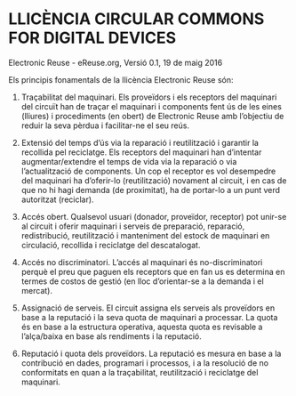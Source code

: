 LLICÈNCIA CIRCULAR COMMONS FOR DIGITAL DEVICES
=========================
Electronic Reuse - eReuse.org, Versió 0.1, 19 de maig 2016

Els principis fonamentals de la llicència Electronic Reuse són:

1.  Traçabilitat del maquinari. Els proveïdors i els receptors del maquinari del circuït han de traçar el maquinari i components fent ús de les eines (lliures) i procediments (en obert) de Electronic Reuse amb l’objectiu de reduir la seva pèrdua i facilitar-ne el seu reús.

2.  Extensió del temps d’ús via la reparació i reutilització i garantir la recollida pel reciclatge. Els receptors del maquinari han d’intentar augmentar/extendre el temps de vida via la reparació o via l’actualització de components. Un cop el receptor es vol desempedre del maquinari ha d’oferir-lo (reutilització) novament al circuit, i en cas de que no hi hagi demanda (de proximitat), ha de portar-lo a un punt verd autoritzat (reciclar).

3.  Accés obert. Qualsevol usuari (donador, proveïdor, receptor) pot unir-se al circuit i oferir maquinari i serveis de preparació, reparació, redistribució, reutilització i manteniment del estock de maquinari en circulació, recollida i reciclatge del descatalogat. 

4.  Accés no discriminatori. L’accés al maquinari és no-discriminatori perquè el preu que paguen els receptors que en fan us es determina en termes de costos de gestió (en lloc d’orientar-se a la demanda i el mercat). 

5.  Assignació de serveis. El circuit assigna els serveis als proveïdors en base a la reputació i la seva quota de maquinari a processar. La quota és en base a la estructura operativa, aquesta quota es revisable a l’alça/baixa en base als rendiments i la reputació.

6.  Reputació i quota dels proveïdors. La reputació es mesura en base a la contribució en dades, programari i processos, i a la resolució de no conformitats en quan a la traçabilitat, reutilització i reciclatge del maquinari.   
